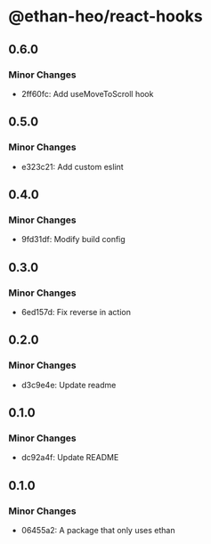 # @ethan-heo/react-hooks

## 0.6.0

### Minor Changes

-   2ff60fc: Add useMoveToScroll hook

## 0.5.0

### Minor Changes

-   e323c21: Add custom eslint

## 0.4.0

### Minor Changes

-   9fd31df: Modify build config

## 0.3.0

### Minor Changes

-   6ed157d: Fix reverse in action

## 0.2.0

### Minor Changes

-   d3c9e4e: Update readme

## 0.1.0

### Minor Changes

-   dc92a4f: Update README

## 0.1.0

### Minor Changes

-   06455a2: A package that only uses ethan
